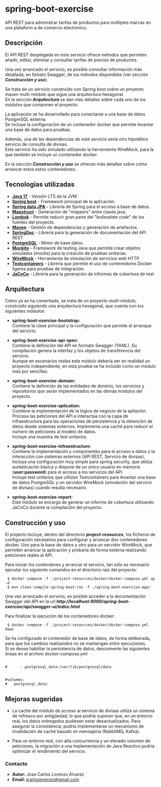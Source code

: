 # spring-boot-exercise

API REST para administrar tarifas de productos para múltiples marcas en una plataform	a de comercio electrónico.

## Descripción

El API REST desplegada en este servicio ofrece métodos que permiten añadir, editar, eliminar y consultar tarifas de precios de productos.   

Una vez arrancado el servicio, es posible consultar información más detallada, en fomato Swagger, de los métodos disponibles (ver sección _**Construcción y uso**_).   

Se trata de un servicio construído con Spring boot sobre un proyecto maven multi-módulo que sigue una arquitectura hexagonal.  
En la sección _**Arquitectura**_ se dan más detalles sobre cada uno de los módulos que componen el proyecto.

La aplicación se ha desarrollado para conectarse a una base de datos PostgreSQL externa.   
Se incluye la configuración de un contenedor docker que permite levantar una base de datos para pruebas. 

Además, una de las dependencias de este servicio sería otro hipotético servicio de consulta de divisas.   
Este servicio ha sido simulado utilizando la herramienta WireMock, para la que también se incluye un contenedor docker.

En la sección _**Construcción y uso**_ se ofrecen más detalles sobre cómo arrancar estos estos contenedores.


## Tecnologías utilizadas

* **[Java 17](https://openjdk.org/projects/jdk/17/)** - Versión LTS de la JVM.
* **[Spring boot](https://docs.spring.io/spring-boot/index.html)** - Framework principal de la aplicación.
* **[Spring data JPA](https://docs.spring.io/spring-data/jpa/reference/index.html)** - Librería de Spring para el acceso a base de datos.
* **[Mapstruct](https://mapstruct.org/)** - Generación de "_mappers_" entre clases java. 
* **[Lombok](https://projectlombok.org/)** - Permite reducir gran parte del "_boilerplate code_" de los fuentes del proyecto.
* **[Maven](https://maven.apache.org/)** - Gestión de dependencias y generación de artefactos.
* **[SpringDoc](https://springdoc.org/)** - Librería para la generación de documentación del API REST.
* **[PostgreSQL](https://www.postgresql.org/)** - Motor de base datos.
* **[Mockito](https://site.mockito.org/)** - Framework de testing Java que permite crear objetos simulados (mocks) para la creación de pruebas unitarias.
* **[WireMock](https://wiremock.org/)** - Herramienta de simulación de servicios web HTTP.
* **[Testcontainers](https://testcontainers.com/)** -  Librería que permite el uso de contenedores Docker ligeros para pruebas de integración.
* **[JaCoCo](https://www.jacoco.org/jacoco/)** - Librería para la generación de informes de cobertura de test.

## Arquitectura

Cómo ya se ha comentado, se trata de un proyecto multi-módulo, construido siguiendo una arquitectura hexagonal, que cuenta con los siguientes módulos:


* **spring-boot-exercise-bootstrap:**   
Contiene la clase principal y la configuración que permite el arranque del servicio.


* **spring-boot-exercise-api-spec:**  
Contiene la definición del API en formato Swagger (YAML). Su compilación genera la interfaz y los objetos de transferencia del servicio.  
Aunque en escenarios reales este módulo debería ser en realidad un proyecto independiente, en esta prueba se ha incluido como un módulo más por sencillez.


* **spring-boot-exercise-domain:**   
Contiene la definición de las entidades de dominio, los servicios y repositorios que serán implementados en las demás módulos del proyecto. 


* **spring-boot-exercise-aplication:**   
Contiene la implementación de la lógica de negocio de la apliación.  
Procesa las peticiones del API e interactúa con la capa de infraestructura para las operaciones de persistencia y la obtención de datos desde sistemas externos.   Implementa una caché para reducir el número de peticiones al modelo de datos.  
Incluye una muestra de test unitarios.


* **spring-boot-exercise-infraestructure:**   
Contiene la implementación y componentes para el acceso a datos y la interacción con sistemas externos (API REST, Servicio de divisas).
Incluya una configuración muy simple para spring security, que utiliza aunteticación básica y dispone de un único usuario en memoria (**user:password**) para el acceso a los servicios del API.   
Incluye test unitarios que utilizan Testcontainers para levantar una base de datos PostgreSQL y un servidor WireMock (simulación del servicio de divisas) cuando resulta necesario.

* **spring-boot-exercise-report:**  
Este módulo se encarga de generar un informe de cobertura utilizando JaCoCo durante la compilación del proyecto.



## Construcción y uso

El projecto incluye, dentro del directorio _**project-resources**_, los ficheros de configuración necesarios para configurar y arrancar dos contenedores docker.
Uno para la base de datos y otro para un servidor WireMock, que permiten arrancar la aplicación y probarla de forma externa realizando peticiones reales al API.   

Para iniciar los contendores y arrancar el servicio, tan sólo es necesario ejecutar los siguiente comandos en el directorio raiz del proyecto:

```
 $ docker compose -f ./project-resources/docker/docker-compose.yml up -d
 $ mvn clean compile spring-boot:run -f ./spring-boot-exercise-app/
```

Una vez arrancado el servicio, es posible acceder a la documentación Swagger del API en la url _**http://localhost:9090/spring-boot-exercise/api/swagger-ui/index.html**_

Para finalizar la ejecución de los contenedores docker: 

```
 $ docker compose -f ./project-resources/docker/docker-compose.yml down
```

Se ha configurado el contenedor de base de datos, de forma deliberada, para que los cambios realizandos no se mantengan entre ejecuciones.   
Si se desea habilitar la persistencia de datos, descomente las siguientes líneas en el archivo docker-compose.yml


```

#      - postgresql_data:/var/lib/postgresql/data


#volumes:
#   postgresql_data:
``` 


## Mejoras sugeridas

* La caché del módulo de acceso al servicio de divisas utiliza un sistema de refresco por antigüedad, lo que podría suponer que, en un entorno real, los datos entregados pudiesen estar desactualizados. Para asegurar la consistencia, podría implementarse un mecanismo de invalidación de caché basado en mensajería (RabbitMQ, Kafka).     


* Para un entorno real, con alta concurrencia y un elevado volumen de peticiones, la migración a una implementación de Java Reactivo podría optimizar el rendimiento del servicio.

### Contacto
* **Autor:** Jose Carlos Lorenzo Álvarez
* **Email:** [jcarloslorenzo@gmail.com](mailto:jcarloslorenzo@gmail.com)